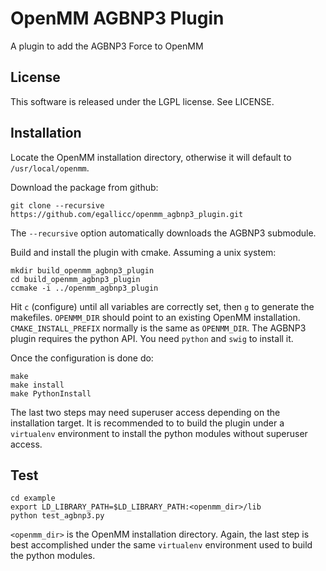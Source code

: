 # OpenMM AGBNP3 Plugin

A plugin to add the AGBNP3 Force to OpenMM

## License

This software is released under the LGPL license. See LICENSE.


## Installation

Locate the OpenMM installation directory, otherwise it will default to `/usr/local/openmm`.

Download the package from github:

```
git clone --recursive https://github.com/egallicc/openmm_agbnp3_plugin.git
```
The `--recursive` option automatically downloads the AGBNP3 submodule.

Build and install the plugin with cmake. Assuming a unix system:

```
mkdir build_openmm_agbnp3_plugin
cd build_openmm_agbnp3_plugin
ccmake -i ../openmm_agbnp3_plugin
```

Hit `c` (configure) until all variables are correctly set, then `g` to generate the makefiles. `OPENMM_DIR` should point to an existing OpenMM installation. `CMAKE_INSTALL_PREFIX` normally is the same as `OPENMM_DIR`. The AGBNP3 plugin requires the python API. You need `python` and `swig` to install it.

Once the configuration is done do:

```
make
make install
make PythonInstall
```

The last two steps may need superuser access depending on the installation target. It is recommended to to build the plugin under a `virtualenv` environment to install the python modules without superuser access.

## Test

```
cd example
export LD_LIBRARY_PATH=$LD_LIBRARY_PATH:<openmm_dir>/lib
python test_agbnp3.py
```

`<openmm_dir>` is the OpenMM installation directory. Again, the last step is best accomplished under the same `virtualenv` environment used to build the python modules.

